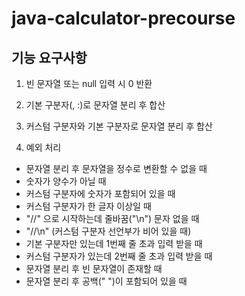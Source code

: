 # java-calculator-precourse
## 기능 요구사항

1. 빈 문자열 또는 null 입력 시 0 반환

2. 기본 구분자(, :)로 문자열 분리 후 합산

3. 커스텀 구분자와 기본 구분자로 문자열 분리 후 합산

4. 예외 처리

- 문자열 분리 후 문자열을 정수로 변환할 수 없을 때
- 숫자가 양수가 아닐 때
- 커스텀 구분자에 숫자가 포함되어 있을 때
- 커스텀 구분자가 한 글자 이상일 때
- "//" 으로 시작하는데 줄바꿈("\n") 문자 없을 때
- "//\n" (커스텀 구분자 선언부가 비어 있을 때)
- 기본 구분자만 있는데 1번째 줄 초과 입력 받을 때
- 커스텀 구분자가 있는데 2번째 줄 초과 입력 받을 때
- 문자열 분리 후 빈 문자열이 존재할 때
- 문자열 분리 후 공백(" ")이 포함되어 있을 때
